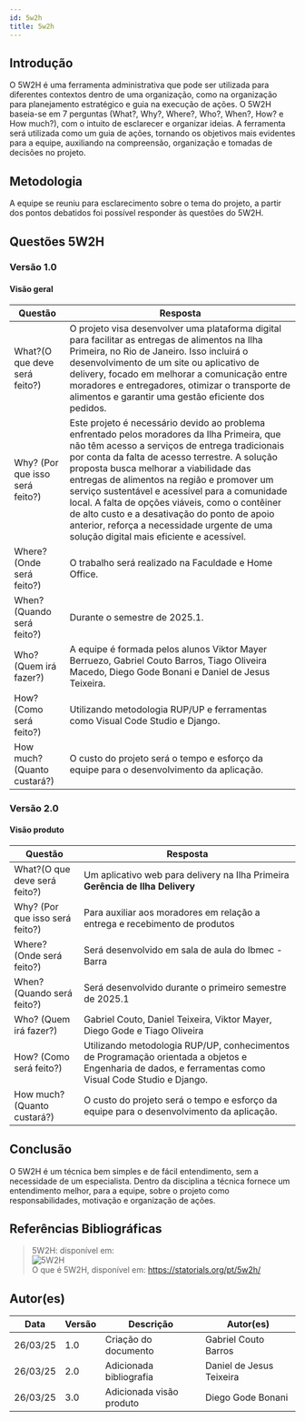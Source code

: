 ```yaml
---
id: 5w2h
title: 5w2h
---
```


## Introdução
O 5W2H é uma ferramenta administrativa  que pode ser utilizada para diferentes contextos dentro de uma organização, como na organização para planejamento estratégico e guia na execução de ações. O 5W2H baseia-se em 7 perguntas (What?, Why?, Where?, Who?, When?, How? e How much?), com o intuito de esclarecer e organizar ideias. A ferramenta será utilizada como um guia de ações, tornando os objetivos mais evidentes para a equipe, auxiliando na compreensão, organização e tomadas de decisões no projeto.

## Metodologia
A equipe se reuniu para esclarecimento sobre o tema do projeto, a partir dos pontos debatidos foi possível responder às questões do 5W2H.

## Questões 5W2H

### Versão 1.0

#### Visão geral

| Questão | Resposta |
|---------|----------|
| What?(O que deve será feito?) | O projeto visa desenvolver uma plataforma digital para facilitar as entregas de alimentos na Ilha Primeira, no Rio de Janeiro. Isso incluirá o desenvolvimento de um site ou aplicativo de delivery, focado em melhorar a comunicação entre moradores e entregadores, otimizar o transporte de alimentos e garantir uma gestão eficiente dos pedidos. |
| Why? (Por que isso será feito?) | Este projeto é necessário devido ao problema enfrentado pelos moradores da Ilha Primeira, que não têm acesso a serviços de entrega tradicionais por conta da falta de acesso terrestre. A solução proposta busca melhorar a viabilidade das entregas de alimentos na região e promover um serviço sustentável e acessível para a comunidade local. A falta de opções viáveis, como o contêiner de alto custo e a desativação do ponto de apoio anterior, reforça a necessidade urgente de uma solução digital mais eficiente e acessível. |
| Where? (Onde será feito?) | O trabalho será realizado na Faculdade e Home Office. |
| When? (Quando será feito?) | Durante o semestre de 2025.1. |
| Who? (Quem irá fazer?) | A equipe é formada pelos alunos Viktor Mayer Berruezo, Gabriel Couto Barros, Tiago Oliveira Macedo, Diego Gode Bonani e Daniel de Jesus Teixeira. |
| How? (Como será feito?) | Utilizando metodologia RUP/UP e ferramentas como Visual Code Studio e Django. |
| How much? (Quanto custará?) | O custo do projeto será o tempo e esforço da equipe para o desenvolvimento da aplicação. |

### Versão 2.0

#### Visão produto

| Questão | Resposta |
|---------|----------|
| What?(O que deve será feito?) | Um aplicativo web para delivery na Ilha Primeira **Gerência de Ilha Delivery** |
| Why? (Por que isso será feito?) | Para auxiliar aos moradores em relação a entrega e recebimento de produtos |
| Where? (Onde será feito?) | Será desenvolvido em sala de aula do Ibmec - Barra |
| When? (Quando será feito?) | Será desenvolvido durante o primeiro semestre de 2025.1 |
| Who? (Quem irá fazer?) | Gabriel Couto, Daniel Teixeira, Viktor Mayer, Diego Gode e Tiago Oliveira |
| How? (Como será feito?) | Utilizando metodologia RUP/UP, conhecimentos de Programação orientada a objetos e Engenharia de dados, e ferramentas como Visual Code Studio e Django. |
| How much? (Quanto custará?) | O custo do projeto será o tempo e esforço da equipe para o desenvolvimento da aplicação. |

## Conclusão

O 5W2H é um técnica bem simples e de fácil entendimento, sem a necessidade de um especialista. Dentro da disciplina a técnica fornece um entendimento melhor, para a equipe, sobre o projeto como responsabilidades, motivação e organização de ações.

## Referências Bibliográficas

> 5W2H: disponível em:  
> ![5W2H](../../assets/5W2H/5W2H.png)  
> O que é 5W2H, disponível em: https://statorials.org/pt/5w2h/

## Autor(es)

| Data      | Versão | Descrição                | Autor(es)                |
|-----------|--------|--------------------------|--------------------------|
| 26/03/25  | 1.0    | Criação do documento     | Gabriel Couto Barros     |
| 26/03/25  | 2.0    | Adicionada bibliografia  | Daniel de Jesus Teixeira |
| 26/03/25  | 3.0    | Adicionada visão produto | Diego Gode Bonani        |
